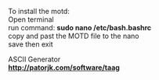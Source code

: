 To install the motd: </br>
Open terminal </br>
run command: <b>sudo nano /etc/bash.bashrc</b></br>
copy and past the MOTD file to the nano</br>
save then exit</br>

ASCII Generator </br>
<b>http://patorjk.com/software/taag</b>
